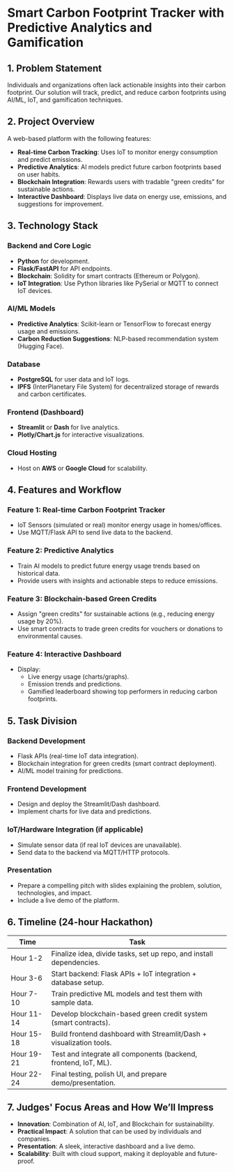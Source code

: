 # Smart Carbon Footprint Tracker with Predictive Analytics and Gamification

## 1. Problem Statement
Individuals and organizations often lack actionable insights into their carbon footprint. Our solution will track, predict, and reduce carbon footprints using AI/ML, IoT, and gamification techniques.

## 2. Project Overview
A web-based platform with the following features:

- **Real-time Carbon Tracking**: Uses IoT to monitor energy consumption and predict emissions.
- **Predictive Analytics**: AI models predict future carbon footprints based on user habits.
- **Blockchain Integration**: Rewards users with tradable "green credits" for sustainable actions.
- **Interactive Dashboard**: Displays live data on energy use, emissions, and suggestions for improvement.

## 3. Technology Stack

### Backend and Core Logic
- **Python** for development.
- **Flask/FastAPI** for API endpoints.
- **Blockchain**: Solidity for smart contracts (Ethereum or Polygon).
- **IoT Integration**: Use Python libraries like PySerial or MQTT to connect IoT devices.

### AI/ML Models
- **Predictive Analytics**: Scikit-learn or TensorFlow to forecast energy usage and emissions.
- **Carbon Reduction Suggestions**: NLP-based recommendation system (Hugging Face).

### Database
- **PostgreSQL** for user data and IoT logs.
- **IPFS** (InterPlanetary File System) for decentralized storage of rewards and carbon certificates.

### Frontend (Dashboard)
- **Streamlit** or **Dash** for live analytics.
- **Plotly/Chart.js** for interactive visualizations.

### Cloud Hosting
- Host on **AWS** or **Google Cloud** for scalability.

## 4. Features and Workflow

### Feature 1: Real-time Carbon Footprint Tracker
- IoT Sensors (simulated or real) monitor energy usage in homes/offices.
- Use MQTT/Flask API to send live data to the backend.

### Feature 2: Predictive Analytics
- Train AI models to predict future energy usage trends based on historical data.
- Provide users with insights and actionable steps to reduce emissions.

### Feature 3: Blockchain-based Green Credits
- Assign "green credits" for sustainable actions (e.g., reducing energy usage by 20%).
- Use smart contracts to trade green credits for vouchers or donations to environmental causes.

### Feature 4: Interactive Dashboard
- Display:
  - Live energy usage (charts/graphs).
  - Emission trends and predictions.
  - Gamified leaderboard showing top performers in reducing carbon footprints.

## 5. Task Division

### Backend Development
- Flask APIs (real-time IoT data integration).
- Blockchain integration for green credits (smart contract deployment).
- AI/ML model training for predictions.

### Frontend Development
- Design and deploy the Streamlit/Dash dashboard.
- Implement charts for live data and predictions.

### IoT/Hardware Integration (if applicable)
- Simulate sensor data (if real IoT devices are unavailable).
- Send data to the backend via MQTT/HTTP protocols.

### Presentation
- Prepare a compelling pitch with slides explaining the problem, solution, technologies, and impact.
- Include a live demo of the platform.

## 6. Timeline (24-hour Hackathon)

| Time          | Task                                      |
|---------------|------------------------------------------|
| Hour 1-2      | Finalize idea, divide tasks, set up repo, and install dependencies. |
| Hour 3-6      | Start backend: Flask APIs + IoT integration + database setup.       |
| Hour 7-10     | Train predictive ML models and test them with sample data.         |
| Hour 11-14    | Develop blockchain-based green credit system (smart contracts).     |
| Hour 15-18    | Build frontend dashboard with Streamlit/Dash + visualization tools. |
| Hour 19-21    | Test and integrate all components (backend, frontend, IoT, ML).     |
| Hour 22-24    | Final testing, polish UI, and prepare demo/presentation.            |

## 7. Judges' Focus Areas and How We’ll Impress

- **Innovation**: Combination of AI, IoT, and Blockchain for sustainability.
- **Practical Impact**: A solution that can be used by individuals and companies.
- **Presentation**: A sleek, interactive dashboard and a live demo.
- **Scalability**: Built with cloud support, making it deployable and future-proof.
